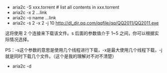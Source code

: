 - aria2c -S xxx.torrent  # list all contents in xxx.torrent
- aria2c -x 2 ...link
- aria2c -o name ...link
- aria2c -s 2 -x 2 -j 10 http://dl_dir.qq.com/qqfile/qq/QQ2011/QQ2011.exe

这将使用 2 个连接来下载该文件。s 后面的参数值介于 1~5 之间，你可以根据实际情况选择。

PS：-s这个参数的意思是使用几个线程进行下载，-x是最大使用几个线程下载，-j就是同时下载几个文件。（这个是我的理解对不对不清楚）
- aria2c -d <dirname> <url>
